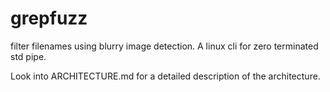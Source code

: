 # grepfuzz
filter filenames using blurry image detection. A linux cli for zero terminated std pipe. 

Look into ARCHITECTURE.md for a detailed description of the architecture.

